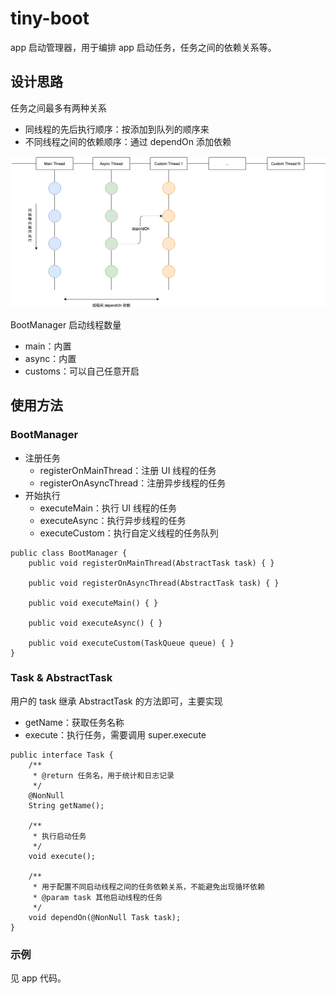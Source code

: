 # tiny-boot
app 启动管理器，用于编排 app 启动任务，任务之间的依赖关系等。

## 设计思路

任务之间最多有两种关系

* 同线程的先后执行顺序：按添加到队列的顺序来
* 不同线程之间的依赖顺序：通过 dependOn 添加依赖

![示意图](设计思路.png)

BootManager 启动线程数量

* main：内置
* async：内置
* customs：可以自己任意开启

## 使用方法
### BootManager
* 注册任务
    * registerOnMainThread：注册 UI 线程的任务
    * registerOnAsyncThread：注册异步线程的任务
* 开始执行
    * executeMain：执行 UI 线程的任务
    * executeAsync：执行异步线程的任务
    * executeCustom：执行自定义线程的任务队列

```
public class BootManager {
    public void registerOnMainThread(AbstractTask task) { }

    public void registerOnAsyncThread(AbstractTask task) { }

    public void executeMain() { }

    public void executeAsync() { }

    public void executeCustom(TaskQueue queue) { }
}
```

### Task & AbstractTask
用户的 task 继承 AbstractTask 的方法即可，主要实现

* getName：获取任务名称
* execute：执行任务，需要调用 super.execute

```
public interface Task {
    /**
     * @return 任务名，用于统计和日志记录
     */
    @NonNull
    String getName();

    /**
     * 执行启动任务
     */
    void execute();

    /**
     * 用于配置不同启动线程之间的任务依赖关系，不能避免出现循环依赖
     * @param task 其他启动线程的任务
     */
    void dependOn(@NonNull Task task);
}
```

### 示例
见 app 代码。